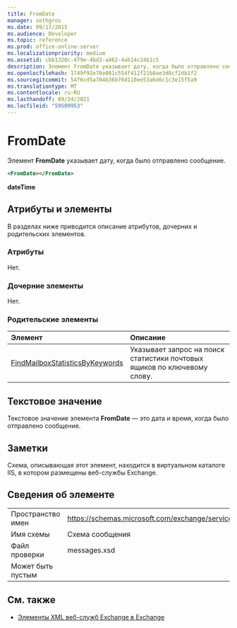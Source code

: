 ```yaml
---
title: FromDate
manager: sethgros
ms.date: 09/17/2015
ms.audience: Developer
ms.topic: reference
ms.prod: office-online-server
ms.localizationpriority: medium
ms.assetid: cbb1320c-479e-4bd3-a462-4ab14c24b1c5
description: Элемент FromDate указывает дату, когда было отправлено сообщение.
ms.openlocfilehash: 1749f92e70e081c554f412f21b8ae3d8cf2db1f2
ms.sourcegitcommit: 54f6cd5a704b36b76d110ee53a6d6c1c3e15f5a9
ms.translationtype: MT
ms.contentlocale: ru-RU
ms.lasthandoff: 09/24/2021
ms.locfileid: "59509953"
---
```

# <a name="fromdate"></a>FromDate

Элемент **FromDate** указывает дату, когда было отправлено сообщение. 
  
```XML
<FromDate></FromDate>
```

 **dateTime**
## <a name="attributes-and-elements"></a>Атрибуты и элементы

В разделах ниже приводится описание атрибутов, дочерних и родительских элементов.
  
### <a name="attributes"></a>Атрибуты

Нет.
  
### <a name="child-elements"></a>Дочерние элементы

Нет.
  
### <a name="parent-elements"></a>Родительские элементы

|**Элемент**|**Описание**|
|:-----|:-----|
|[FindMailboxStatisticsByKeywords](findmailboxstatisticsbykeywords.md) <br/> |Указывает запрос на поиск статистики почтовых ящиков по ключевому слову.  <br/> |
   
## <a name="text-value"></a>Текстовое значение

Текстовое значение элемента **FromDate** — это дата и время, когда было отправлено сообщение. 
  
## <a name="remarks"></a>Заметки

Схема, описывающая этот элемент, находится в виртуальном каталоге IIS, в котором размещены веб-службы Exchange.
  
## <a name="element-information"></a>Сведения об элементе

|||
|:-----|:-----|
|Пространство имен  <br/> |https://schemas.microsoft.com/exchange/services/2006/messages  <br/> |
|Имя схемы  <br/> |Схема сообщения  <br/> |
|Файл проверки  <br/> |messages.xsd  <br/> |
|Может быть пустым  <br/> ||
   
## <a name="see-also"></a>См. также



- [Элементы XML веб-служб Exchange в Exchange](ews-xml-elements-in-exchange.md)

